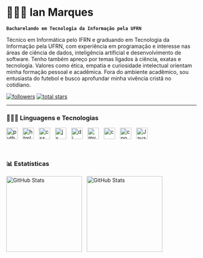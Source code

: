 # 🙋🏻‍♂️ Ian Marques

**`Bacharelando em Tecnologia da Informação pela UFRN`**

Técnico em Informática pelo IFRN e graduando em Tecnologia da Informação pela UFRN, com experiência em programação e interesse nas áreas de ciência de dados, inteligência artificial e desenvolvimento de software. Tenho também apreço por temas ligados à ciência, exatas e tecnologia. Valores como ética, empatia e curiosidade intelectual orientam minha formação pessoal e acadêmica. Fora do ambiente acadêmico, sou entusiasta do futebol e busco aprofundar minha vivência cristã no cotidiano.

<p align="left"> 
  <a href="https://github.com/Ian-Daniel?tab=followers">
     <img alt="followers" title="Meus seguidores no GitHub" src="https://custom-icon-badges.demolab.com/github/followers/Ian-Daniel?color=236ad3&labelColor=1155ba&style=for-the-badge&logo=person-add&label=Seguidores&logoColor=white"/></a>
  <a href="https://github.com/Ian-Daniel?tab=repositories&sort=starsgazers">
     <img alt="total stars" title="Estrelas totais no GitHub" src="https://custom-icon-badges.demolab.com/github/stars/Ian-Daniel?color=55960c&style=for-the-badge&labelColor=488207&logo=star&label=Estrelas"/></a>
</p>

---

### 🧑🏻‍💻 Linguagens e Tecnologias

<img
align = "left"
  alt = "python"
  title = "Python"
  width = "30px"
  style = "padding-right: 10px"
  src="https://cdn.jsdelivr.net/gh/devicons/devicon@latest/icons/python/python-original.svg" 
/>
<img
align = "left"
  alt = "html"
  title = "HTML5"
  width = "30px"
  style = "padding-right: 10px"
  src="https://cdn.jsdelivr.net/gh/devicons/devicon@latest/icons/html5/html5-original.svg"      
/>
<img
align = "left"
  alt = "css"
  title = "CSS3"
  width = "30px"
  style = "padding-right: 10px"
  src="https://cdn.jsdelivr.net/gh/devicons/devicon@latest/icons/css3/css3-original.svg"      
/>
<img
align = "left"
  alt = "js"
  title = "JavaScript"
  width = "30px"
  style = "padding-right: 10px"
  src="https://cdn.jsdelivr.net/gh/devicons/devicon@latest/icons/javascript/javascript-original.svg" 
/>
<img
align = "left"
  alt = "dj"
  title = "Django"
  width = "30px"
  style = "padding-right: 10px"
  src="https://cdn.jsdelivr.net/gh/devicons/devicon@latest/icons/django/django-plain.svg" 
/>
<img
align = "left"
  alt = "mysql"
  title = "MySQL"
  width = "30px"
  style = "padding-right: 10px"
  src="https://cdn.jsdelivr.net/gh/devicons/devicon@latest/icons/mysql/mysql-original.svg" 
/>
<img
align = "left"
  alt = "c"
  title = "C"
  width = "30px"
  style = "padding-right: 10px"
  src="https://cdn.jsdelivr.net/gh/devicons/devicon@latest/icons/c/c-original.svg"        
/>
<img
align = "left"
  alt = "cpp"
  title = "C++"
  width = "30px"
  style = "padding-right: 10px"
  src="https://cdn.jsdelivr.net/gh/devicons/devicon@latest/icons/cplusplus/cplusplus-original.svg"      
/>
<img
align = "java"
  alt = "Java"
  title = "Java"
  width = "30px"
  style = "padding-right: 10px"
  src="https://cdn.jsdelivr.net/gh/devicons/devicon@latest/icons/java/java-original.svg"      
/>

<br/>

### 📊 Estatísticas

<p>
<img
  align = "left"
  alt = "GitHub Stats"
  height = "200"
  style = "padding-right: 10px"
  src = "https://github-readme-stats.vercel.app/api?username=Ian-Daniel&show_icons=true&theme=gruvbox_light&include_all_commits=true&locale=pt-br"
/>
<img
  align = "left"
  alt = "GitHub Stats"
  height = "200"
  src = "https://github-readme-stats.vercel.app/api/top-langs/?username=Ian-Daniel&theme=gruvbox_light&layout=compact&custom_title=Tecnologias&angs_count=9"
/>
</p>
